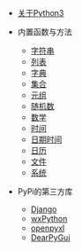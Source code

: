 * [关于Python3](python/README)

* 内置函数与方法

  * [字符串](python/basis/string)
  * [列表](python/basis/list)
  * [字典](python/basis/dict)
  * [集合](python/basis/set)
  * [元组](python/basis/tuple)
  * [随机数](python/basis/random)
  * [数学](python/basis/math)
  * [时间](python/basis/time)
  * [日期时间](python/basis/datetime)
  * [日历](python/basis/calendar)
  * [文件](python/basis/file)
  * [系统](python/basis/io)

* PyPi的第三方库

  * [Django](python/django)
  * [wxPython](python/wxpython)
  * [openpyxl](python/openpyxl)
  * [DearPyGui](python/dearpygui)
